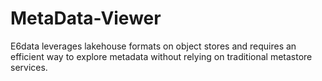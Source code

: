 # MetaData-Viewer
E6data leverages lakehouse formats on object stores and requires an efficient way to explore metadata without relying on traditional metastore services.

